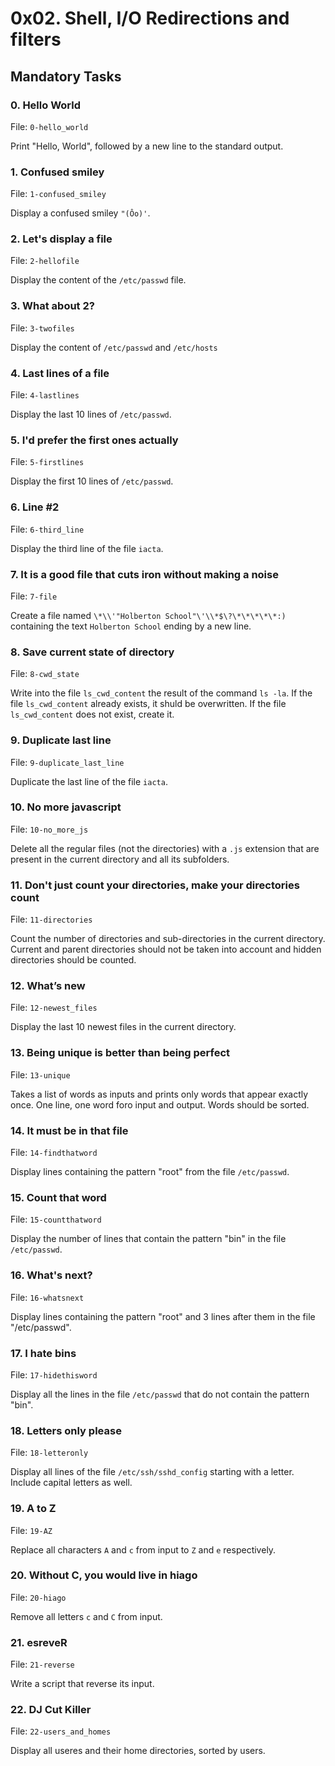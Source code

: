 # 0x02. Shell, I/O Redirections and filters

## Mandatory Tasks

### 0. Hello World

File: `0-hello_world`

Print "Hello, World", followed by a new line to the standard output.

### 1. Confused smiley

File: `1-confused_smiley`

Display a confused smiley `"(Ôo)'`.

### 2. Let's display a file

File: `2-hellofile`

Display the content of the `/etc/passwd` file.

### 3. What about 2?

File: `3-twofiles`

Display the content of `/etc/passwd` and `/etc/hosts`

### 4. Last lines of a file 

File: `4-lastlines`

Display the last 10 lines of `/etc/passwd`.

### 5. I'd prefer the first ones actually

File: `5-firstlines`

Display the first 10 lines of `/etc/passwd`.

### 6. Line #2

File: `6-third_line`

Display the third line of the file `iacta`.

### 7. It is a good file that cuts iron without making a noise

File: `7-file`

Create a file named `\*\\'"Holberton School"\'\\*$\?\*\*\*\*\*:)` containing the text `Holberton School` ending by a new line.

### 8. Save current state of directory

File: `8-cwd_state`

Write into the file `ls_cwd_content` the result of the command `ls -la`. If the file `ls_cwd_content` already exists, it shuld be overwritten. If the file `ls_cwd_content` does not exist, create it.

### 9. Duplicate last line

File: `9-duplicate_last_line`

Duplicate the last line of the file `iacta`.

### 10. No more javascript

File: `10-no_more_js`

Delete all the regular files (not the directories) with a `.js` extension that are present in the current directory and all its subfolders.

### 11. Don't just count your directories, make your directories count

File: `11-directories`

Count the number of directories and sub-directories in the current directory. Current and parent directories should not be taken into account and hidden directories should be counted.

### 12. What’s new

File: `12-newest_files`

Display the last 10 newest files in the current directory.

### 13. Being unique is better than being perfect

File: `13-unique`

Takes a list of words as inputs and prints only words that appear exactly once. One line, one word foro input and output. Words should be sorted.

### 14. It must be in that file

File: `14-findthatword`

Display lines containing the pattern "root"  from the file `/etc/passwd`.

### 15. Count that word

File: `15-countthatword`

Display the number of lines that contain the pattern "bin" in the file `/etc/passwd`.

### 16. What's next?

File: `16-whatsnext`

Display lines containing the pattern "root" and 3 lines after them in the file "/etc/passwd".

### 17. I hate bins

File: `17-hidethisword`

Display all the lines in the file `/etc/passwd` that do not contain the pattern "bin".

### 18. Letters only please

File: `18-letteronly`

Display all lines of the file `/etc/ssh/sshd_config` starting with a letter. Include capital letters as well.

### 19. A to Z

File: `19-AZ`

Replace all characters `A` and `c` from input to `Z` and `e` respectively.

### 20. Without C, you would live in hiago

File: `20-hiago`

Remove all letters `c` and `C` from input.

### 21. esreveR

File: `21-reverse`

Write a script that reverse its input.

### 22. DJ Cut Killer

File: `22-users_and_homes`

Display all useres and their home directories, sorted by users.
